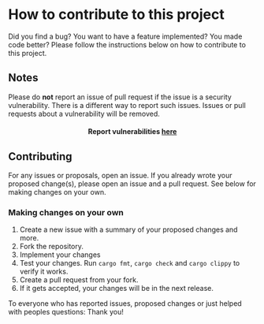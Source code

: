 # How to contribute to this project

Did you find a bug? You want to have a feature implemented? You made code better?
Please follow the instructions below on how to contribute to this project.

## Notes

Please do **not** report an issue of pull request if the issue is a security vulnerability.
There is a different way to report such issues. Issues or pull requests about a vulnerability will be removed.

<div style="text-align: center">
<h4>Report vulnerabilities <a href="https://github.com/ElBe-Development/localizer-rs/security/advisories/new">here</a></h4>
</div>

## Contributing

For any issues or proposals, open an issue. If you already wrote your proposed change(s), please open an issue
and a pull request. See below for making changes on your own.

### Making changes on your own

1. Create a new issue with a summary of your proposed changes and more.
2. Fork the repository.
3. Implement your changes
4. Test your changes. Run `cargo fmt`, `cargo check` and `cargo clippy` to verify it works.
5. Create a pull request from your fork.
6. If it gets accepted, your changes will be in the next release.

To everyone who has reported issues, proposed changes or just helped with peoples questions: Thank you!
